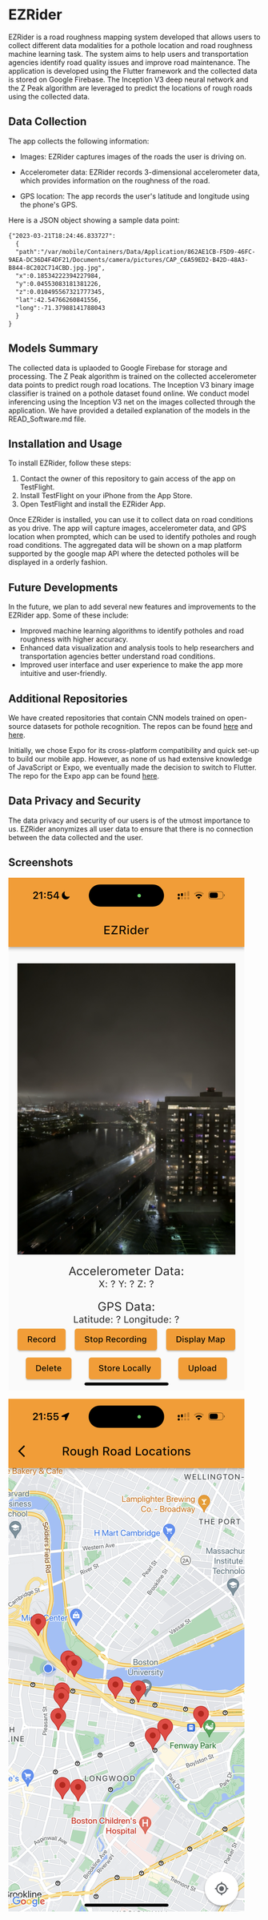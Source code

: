 # EZRider

EZRider is a road roughness mapping system developed that allows users to collect different data modalities for a pothole location and road roughness machine learning task. The system aims to help users and transportation agencies identify road quality issues and improve road maintenance. The application is developed using the Flutter framework and the collected data is stored on Google Firebase. The Inception V3 deep neural network and the Z Peak algorithm are leveraged to predict the locations of rough roads using the collected data. 

## Data Collection

The app collects the following information:

- Images: EZRider captures images of the roads the user is driving on.

- Accelerometer data: EZRider records 3-dimensional accelerometer data, which provides information on the roughness of the road.

- GPS location: The app records the user's latitude and longitude using the phone's GPS. 

Here is a JSON object showing a sample data point:

```
{"2023-03-21T18:24:46.833727":
  {
  "path":"/var/mobile/Containers/Data/Application/862AE1CB-F5D9-46FC-9AEA-DC36D4F4DF21/Documents/camera/pictures/CAP_C6A59ED2-B42D-48A3-B844-8C202C714CBD.jpg.jpg",
  "x":0.18534222394227984,
  "y":0.04553083181381226,
  "z":0.010495567321777345,
  "lat":42.54766260841556,
  "long":-71.37988141788043
  }
}
```

## Models Summary

The collected data is uplaoded to Google Firebase for storage and processing. The Z Peak algorithm is trained on the collected accelerometer data points to predict rough road locations. The Inception V3 binary image classifier is trained on a pothole dataset found online. We conduct model inferencing using the Inception V3 net on the images collected through the application. We have provided a detailed explanation of the models in the READ_Software.md file.


## Installation and Usage

To install EZRider, follow these steps:

1. Contact the owner of this repository to gain access of the app on TestFlight.
2. Install TestFlight on your iPhone from the App Store.
3. Open TestFlight and install the EZRider App.

Once EZRider is installed, you can use it to collect data on road conditions as you drive. The app will capture images, accelerometer data, and GPS location when prompted, which can be used to identify potholes and rough road conditions. The aggregated data will be shown on a map platform supported by the google map API where the detected potholes will be displayed in a orderly fashion.

## Future Developments

In the future, we plan to add several new features and improvements to the EZRider app. Some of these include:

- Improved machine learning algorithms to identify potholes and road roughness with higher accuracy.
- Enhanced data visualization and analysis tools to help researchers and transportation agencies better understand road conditions.
- Improved user interface and user experience to make the app more intuitive and user-friendly.

## Additional Repositories

We have created repositories that contain CNN models trained on open-source datasets for pothole recognition. The repos can be found [here](https://github.com/aymane-eljerari/pothole-localization) and [here](https://github.com/balajisath/Road_Roughness_Mapping_System).

Initially, we chose Expo for its cross-platform compatibility and quick set-up to build our mobile app. However, as none of us had extensive knowledge of JavaScript or Expo, we eventually made the decision to switch to Flutter. The repo for the Expo app can be found [here](https://github.com/hmyi/senior_design_mobile_app).

## Data Privacy and Security

The data privacy and security of our users is of the utmost importance to us. EZRider anonymizes all user data to ensure that there is no connection between the data collected and the user.

## Screenshots

![Image3](screenshots/IMG-1614.PNG)

![Image3](screenshots/IMG-1615.PNG)
